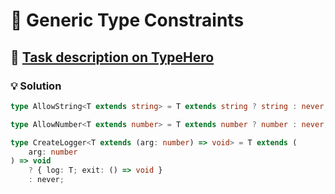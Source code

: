 # 📝 Generic Type Constraints

## 🔗 [Task description on TypeHero](https://typehero.dev/challenge/generic-type-constraints/submissions/383720?success=true)

### 💡 Solution

```typescript
type AllowString<T extends string> = T extends string ? string : never;

type AllowNumber<T extends number> = T extends number ? number : never;

type CreateLogger<T extends (arg: number) => void> = T extends (
	arg: number
) => void
	? { log: T; exit: () => void }
	: never;
```
